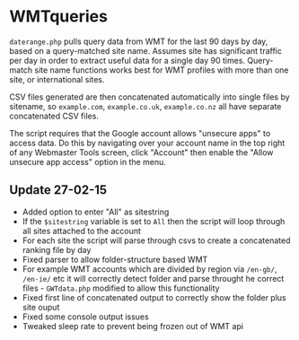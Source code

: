 # WMTqueries 

`daterange.php` pulls query data from WMT for the last 90 days by day, based on a query-matched site name. Assumes site has significant traffic per day in order to extract useful data for a single day 90 times. Query-match site name functions works best for WMT profiles with more than one site, or international sites.

CSV files generated are then concatenated automatically into single files by sitename, so `example.com`, `example.co.uk`, `example.co.nz` all have separate concatenated CSV files.

The script requires that the Google account allows "unsecure apps" to access data. Do this by navigating over your account name in the top right of any Webmaster Tools screen, click "Account" then enable the "Allow unsecure app access" option in the menu.

## Update 27-02-15

* Added option to enter "All" as sitestring
 * If the `$sitestring` variable is set to `All` then the script will loop through all sites attached to the account
 * For each site the script will parse through csvs to create a concatenated ranking file by day
* Fixed parser to allow folder-structure based WMT
 * For example WMT accounts which are divided by region via `/en-gb/`, `/en-ie/` etc it will correctly detect folder and parse throught he correct files - `GWTdata.php` modified to allow this functionality
* Fixed first line of concatenated output to correctly show the folder plus site ouput
* Fixed some console output issues
* Tweaked sleep rate to prevent being frozen out of WMT api
